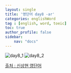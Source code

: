 ```yaml
---
layout: single
title: '영단어 day8 -ar'
categories: englishWord
tag : [english, word, toeic]
toc: true
author_profile: false
sidebar:
    nav: "docs"
---
```



![day8_1](https://ingu627.github.io/images/english/day8_1.jpg)
![day8_2](https://ingu627.github.io/images/english/day8_2.jpg)



[출처 : 신상현 영단어](https://www.aladin.co.kr/shop/wproduct.aspx?ItemId=126278788)